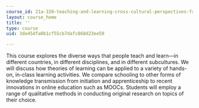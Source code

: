```yaml
---
course_id: 21a-150-teaching-and-learning-cross-cultural-perspectives-fall-2014
layout: course_home
title: ''
type: course
uid: 3de45dfa0b1cf55cb7dafc868d23ee50

---
```

This course explores the diverse ways that people teach and learn—in different countries, in different disciplines, and in different subcultures. We will discuss how theories of learning can be applied to a variety of hands-on, in-class learning activities. We compare schooling to other forms of knowledge transmission from initiation and apprenticeship to recent innovations in online education such as MOOCs. Students will employ a range of qualitative methods in conducting original research on topics of their choice.
